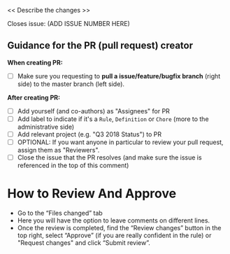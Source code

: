 << Describe the changes >>

Closes issue: (ADD ISSUE NUMBER HERE)

## Guidance for the PR (pull request) creator

**When creating PR:**
- [ ] Make sure you requesting to **pull a issue/feature/bugfix branch** (right side) to the master branch (left side).

**After creating PR:**
- [ ] Add yourself (and co-authors) as "Assignees" for PR
- [ ] Add label to indicate if it's a `Rule`, `Definition` or `Chore` (more to the administrative side)
- [ ] Add relevant project (e.g. "Q3 2018 Status") to PR
- [ ] OPTIONAL: If you want anyone in particular to review your pull request, assign them as "Reviewers".
- [ ] Close the issue that the PR resolves (and make sure the issue is referenced in the top of this comment)

# How to Review And Approve
- Go to the “Files changed” tab
- Here you will have the option to leave comments on different lines. 
- Once the review is completed, find the “Review changes” button in the top right, select “Approve” (if you are really confident in the rule) or "Request changes" and click “Submit review”.

